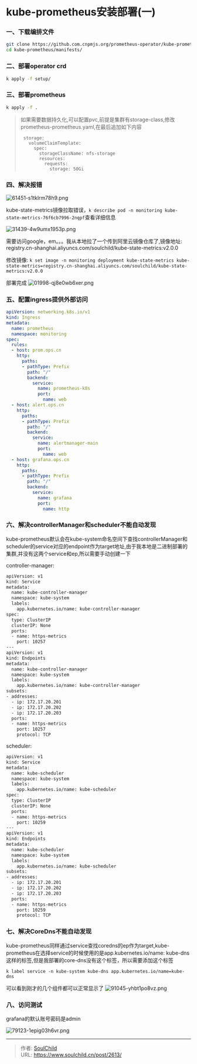 # kube-prometheus安装部署(一)

<!--more-->
### 一、下载编排文件
```bash
git clone https://github.com.cnpmjs.org/prometheus-operator/kube-prometheus.git
cd kube-prometheus/manifests/
```

### 二、部署operator crd
```bash
k apply -f setup/
```

### 三、部署prometheus
```bash
k apply -f .
```
> 如果需要数据持久化,可以配置pvc,前提是集群有storage-class,修改prometheus-prometheus.yaml,在最后追加如下内容
> ```
>  storage:
>    volumeClaimTemplate:
>      spec:
>        storageClassName: nfs-storage
>        resources:
>          requests:
>            storage: 50Gi
> ```

### 四、解决报错

![61451-s1tklrm78h9.png](images/3821475588.png)

kube-state-metrics镜像拉取错误，`k describe pod -n monitoring kube-state-metrics-76f6cb7996-2nqpf`查看详细信息

![31439-4w9umx1953p.png](images/2989832906.png)

需要访问google，em。。。我从本地拉了一个传到阿里云镜像仓库了,镜像地址: registry.cn-shanghai.aliyuncs.com/soulchild/kube-state-metrics:v2.0.0

修改镜像: `k set image -n monitoring deployment kube-state-metrics kube-state-metrics=registry.cn-shanghai.aliyuncs.com/soulchild/kube-state-metrics:v2.0.0`

部署完成
![01998-qj8e0wb6xer.png](images/3419863006.png)


### 五、配置ingress提供外部访问
```yaml
apiVersion: networking.k8s.io/v1
kind: Ingress
metadata:
  name: prometheus
  namespace: monitoring
spec:
  rules:
  - host: prom.ops.cn
    http:
      paths:
      - pathType: Prefix
        path: "/"
        backend:
          service:
            name: prometheus-k8s
            port:
              name: web
  - host: alert.ops.cn
    http:
      paths:
      - pathType: Prefix
        path: "/"
        backend:
          service:
            name: alertmanager-main
            port:
              name: web
  - host: grafana.ops.cn
    http:
      paths:
      - pathType: Prefix
        path: "/"
        backend:
          service:
            name: grafana
            port:
              name: http
```

### 六、解决controllerManager和scheduler不能自动发现
kube-prometheus默认会在kube-system命名空间下查找controllerManager和scheduler的service对应的endpoint作为target地址,由于我本地是二进制部署的集群,并没有这两个service和ep,所以需要手动创建一下

controller-manager: 
```bash
apiVersion: v1
kind: Service
metadata:
  name: kube-controller-manager
  namespace: kube-system
  labels:
    app.kubernetes.io/name: kube-controller-manager
spec:
  type: ClusterIP
  clusterIP: None
  ports:
  - name: https-metrics
    port: 10257
---
apiVersion: v1
kind: Endpoints
metadata:
  name: kube-controller-manager
  namespace: kube-system
  labels:
    app.kubernetes.io/name: kube-controller-manager
subsets:
- addresses:
  - ip: 172.17.20.201
  - ip: 172.17.20.202
  - ip: 172.17.20.203
  ports:
  - name: https-metrics
    port: 10257
    protocol: TCP
```

scheduler:
```bash
apiVersion: v1
kind: Service
metadata:
  name: kube-scheduler
  namespace: kube-system
  labels:
    app.kubernetes.io/name: kube-scheduler
spec:
  type: ClusterIP
  clusterIP: None
  ports:
  - name: https-metrics
    port: 10259
---
apiVersion: v1
kind: Endpoints
metadata:
  name: kube-scheduler
  namespace: kube-system
  labels:
    app.kubernetes.io/name: kube-scheduler
subsets:
- addresses:
  - ip: 172.17.20.201
  - ip: 172.17.20.202
  - ip: 172.17.20.203
  ports:
  - name: https-metrics
    port: 10259
    protocol: TCP
```

### 七、解决CoreDns不能自动发现
kube-prometheus同样通过service查找coredns的ep作为target,kube-prometheus在选择service的时候使用的是app.kubernetes.io/name: kube-dns这样的标签,但是我部署的core-dns没有这个标签，所以需要添加这个标签

`k label service -n kube-system kube-dns app.kubernetes.io/name=kube-dns`


可以看到刚才的几个组件都可以正常显示了
![91045-yhbt1po8vz.png](images/1943267257.png)


### 八、访问测试
grafana的默认账号密码是admin

![79123-1epig03h6vr.png](images/3037803101.png)





---

> 作者: [SoulChild](https://www.soulchild.cn)  
> URL: https://www.soulchild.cn/post/2613/  

